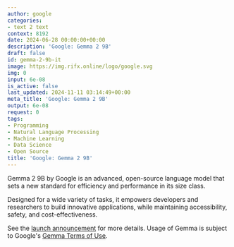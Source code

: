 ```yaml
---
author: google
categories:
- text 2 text
context: 8192
date: 2024-06-28 00:00:00+00:00
description: 'Google: Gemma 2 9B'
draft: false
id: gemma-2-9b-it
image: https://img.rifx.online/logo/google.svg
img: 0
input: 6e-08
is_active: false
last_updated: 2024-11-11 03:14:49+00:00
meta_title: 'Google: Gemma 2 9B'
output: 6e-08
request: 0
tags:
- Programming
- Natural Language Processing
- Machine Learning
- Data Science
- Open Source
title: 'Google: Gemma 2 9B'
---
```







Gemma 2 9B by Google is an advanced, open-source language model that sets a new standard for efficiency and performance in its size class.

Designed for a wide variety of tasks, it empowers developers and researchers to build innovative applications, while maintaining accessibility, safety, and cost-effectiveness.

See the [launch announcement](https://blog.google/technology/developers/google-gemma-2/) for more details. Usage of Gemma is subject to Google's [Gemma Terms of Use](https://ai.google.dev/gemma/terms).

